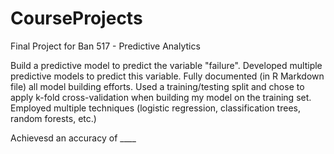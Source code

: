# CourseProjects

Final Project for Ban 517 - Predictive Analytics

Build a predictive model to predict the variable "failure". Developed
multiple predictive models to predict this variable. Fully documented (in R
Markdown file) all model building efforts. Used a
training/testing split and chose to apply k-fold cross-validation when building my model on
the training set. Employed multiple techniques (logistic regression, classification trees, random
forests, etc.)

Achievesd an accuracy of ____



